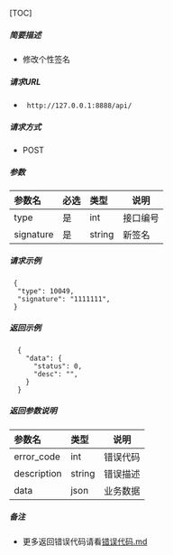 

[TOC]
    
##### 简要描述

- 修改个性签名

##### 请求URL
- ` http://127.0.0.1:8888/api/`
  
##### 请求方式
- POST 

##### 参数

| 参数名       | 必选 | 类型     | 说明   |   
|:----------|:---|:-------|------|   
| type      | 是  | int    | 接口编号 |   
| signature | 是  | string | 新签名  |   

##### 请求示例

```
 {
  "type": 10049,
  "signature": "1111111",
 } 
```

##### 返回示例 

``` 
  {
    "data": {
      "status": 0,
      "desc": "",
    }
  }
```

##### 返回参数说明 

| 参数名         | 类型     | 说明   |   
|:------------|:-------|------|   
| error_code  | int    | 错误代码 |   
| description | string | 错误描述 |   
| data        | json   | 业务数据 |   

##### 备注 

- 更多返回错误代码请看[错误代码.md](../错误代码.md)






